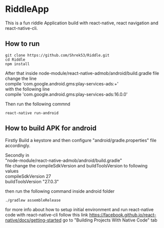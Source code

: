 # RiddleApp
This is a fun riddle Application build with react-native, react navigation and react-native-cli.

## How to run
```
git clone https://github.com/Shrek53/Riddle.git
cd Riddle
npm install
```
After that inside node-module/react-native-admob/android/build.gradle file
change the line  
compile 'com.google.android.gms:play-services-ads:+'  
with the following line  
compile 'com.google.android.gms:play-services-ads:16.0.0'  

Then run the following commnd 
```
react-native run-android
```

## How to build APK for android
Firstly Build a keystore and then configure "android/gradle.properties" file accordingly.

Secondly in  
"node-module/react-native-admob/android/build.gradle"  
file change the compileSdkVersion and buildToolsVersion to following values  
compileSdkVersion 27  
buildToolsVersion "27.0.3"  

then run the following command inside android folder
```
./gradlew assembleRelease
```


for more info about how to setup initial environment and run react-native code with react-native-cli follow this link 
https://facebook.github.io/react-native/docs/getting-started
go to "Building Projects With Native Code" tab

